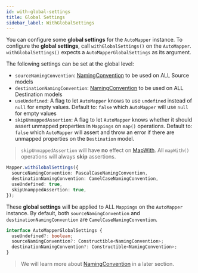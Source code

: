 ```yaml
---
id: with-global-settings
title: Global Settings
sidebar_label: WithGlobalSettings
---
```


You can configure some **global settings** for the `AutoMapper` instance.
To configure the **global settings**, call `withGlobalSettings()` on the `AutoMapper`. `withGlobalSettings()` expects a `AutoMapperGlobalSettings` as its argument.

The following settings can be set at the global level:

- `sourceNamingConvention`: [NamingConvention](../features/naming-convention.md) to be used on ALL Source models
- `destinationNamingConvention`: [NamingConvention](../features/naming-convention.md) to be used on ALL Destination models
- `useUndefined`: A flag to let `AutoMapper` knows to use `undefined` instead of `null` for empty values. Default to: `false` which `AutoMapper` will use `null` for empty values
- `skipUnmappedAssertion`: A flag to let `AutoMapper` knows whether it should assert unmapped properties in `Mappings` on `map()` operations. Default to: `false` which `AutoMapper` will assert and throw an error if there are unmapped properties on the `Destination` model.

> `skipUnmappedAssertion` will have **no** effect on [MapWith](../mapping-configuration/for-member/map-with.md). All `mapWith()` operations will always **skip** assertions.

```typescript
Mapper.withGlobalSettings({
  sourceNamingConvention: PascalCaseNamingConvention,
  destinationNamingConvention: CamelCaseNamingConvention,
  useUndefined: true,
  skipUnamppedAssertion: true,
});
```

These **global settings** will be applied to ALL `Mappings` on the `AutoMapper` instance. By default, both `sourceNamingConvention` and `destinationNamingConvention` are `CamelCaseNamingConvention`.

```typescript
interface AutoMapperGlobalSettings {
  useUndefined?: boolean;
  sourceNamingConvention?: Constructible<NamingConvention>;
  destinationNamingConvention?: Constructible<NamingConvention>;
}
```

> We will learn more about [NamingConvention](../features/naming-convention.md) in a later section.
